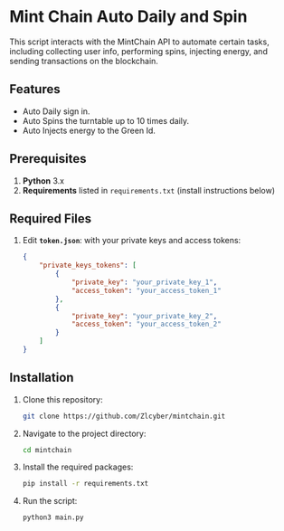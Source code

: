 # Mint Chain Auto Daily and Spin

This script interacts with the MintChain API to automate certain tasks, including collecting user info, performing spins, injecting energy, and sending transactions on the blockchain.

## Features

- Auto Daily sign in.
- Auto Spins the turntable up to 10 times daily.
- Auto Injects energy to the Green Id.

## Prerequisites

1. **Python** 3.x
2. **Requirements** listed in `requirements.txt` (install instructions below)

## Required Files

1. Edit **`token.json`**: with your private keys and access tokens:
    ```json
    {
        "private_keys_tokens": [
            {
                "private_key": "your_private_key_1",
                "access_token": "your_access_token_1"
            },
            {
                "private_key": "your_private_key_2",
                "access_token": "your_access_token_2"
            }
        ]
    }
    ```

## Installation

1. Clone this repository:
    ```bash
    git clone https://github.com/Zlcyber/mintchain.git
    ```
2. Navigate to the project directory:
    ```bash
    cd mintchain
    ```
3. Install the required packages:
    ```bash
    pip install -r requirements.txt
    ```
4. Run the script:
    ```bash
    python3 main.py
    ```




